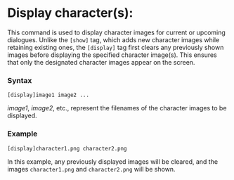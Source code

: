 # Display character(s):

This command is used to display character images for current or upcoming dialogues. Unlike the `[show]` tag, which adds new character images while retaining existing ones, the `[display]` tag first clears any previously shown images before displaying the specified character image(s). This ensures that only the designated character images appear on the screen.

### Syntax

```
[display]image1 image2 ...
```

*image1*, *image2*, etc., represent the filenames of the character images to be displayed.

### Example

```vns
[display]character1.png character2.png
```

In this example, any previously displayed images will be cleared, and the images `character1.png` and `character2.png` will be shown.